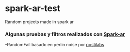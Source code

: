 # spark-ar-test
Random projects made in spark ar

### Algunas pruebas y filtros realizados con [Spark-ar](https://sparkar.facebook.com/ar-studio/)

-RandomFail basado en perlin noise por [postilabs](https://github.com/positlabs/spark-perlin-distort)
